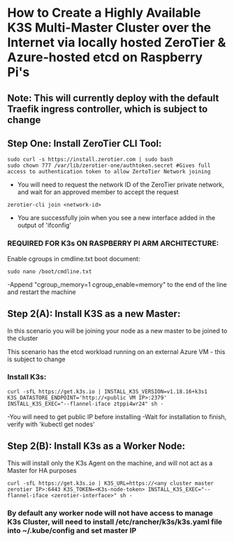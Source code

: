 # How to Create a Highly Available K3S Multi-Master Cluster over the Internet via locally hosted ZeroTier & Azure-hosted etcd on Raspberry Pi's
## Note: This will currently deploy with the default Traefik ingress controller, which is subject to change



## Step One: Install ZeroTier CLI Tool:
```
sudo curl -s https://install.zerotier.com | sudo bash
sudo chown 777 /var/lib/zerotier-one/authtoken.secret #Gives full access to authentication token to allow ZertoTier Network joining
```
- You will need to request the network ID of the ZeroTier private network, and wait for an approved member to accept the request
```
zerotier-cli join <network-id>
```
- You are successfully join when you see a new interface added in the output of 'ifconfig'

### REQUIRED FOR K3s ON RASPBERRY PI ARM ARCHITECTURE:
Enable cgroups in cmdline.txt boot document:
```
sudo nano /boot/cmdline.txt
```
-Append "cgroup_memory=1 cgroup_enable=memory" to the end of the line and restart the machine


## Step 2(A): Install K3S as a new Master:
In this scenario you will be joining your node as a new master to be joined to the cluster

This scenario has the etcd workload running on an external Azure VM - this is subject to change

### Install K3s:
```
curl -sfL https://get.k3s.io | INSTALL_K3S_VERSION=v1.18.16+k3s1 K3S_DATASTORE_ENDPOINT='http://<public VM IP>:2379' INSTALL_K3S_EXEC="--flannel-iface ztppi4wr24" sh -
```
-You will need to get public IP before installing
-Wait for installation to finish, verify with 'kubectl get nodes'

## Step 2(B): Install K3s as a Worker Node:
This will install only the K3s Agent on the machine, and will not act as a Master for HA purposes
```
curl -sfL https://get.k3s.io | K3S_URL=https://<any cluster master zerotier IP>:6443 K3S_TOKEN=<K3s-node-token> INSTALL_K3S_EXEC="--flannel-iface <zerotier-interface>" sh -
```
### By default any worker node will not have access to manage K3s Cluster, will need to install /etc/rancher/k3s/k3s.yaml file into ~/.kube/config and set master IP


